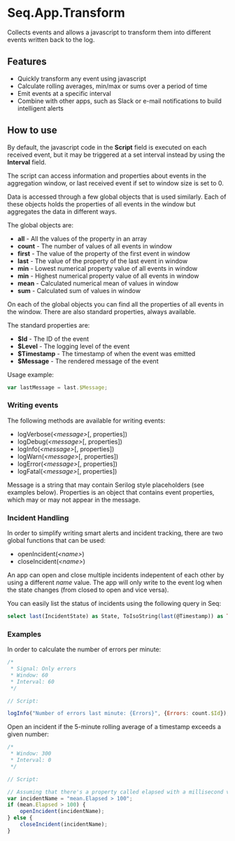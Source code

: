 # Seq.App.Transform
Collects events and allows a javascript to transform them into different events written back to the log.

## Features

- Quickly transform any event using javascript
- Calculate rolling averages, min/max or sums over a period of time
- Emit events at a specific interval
- Combine with other apps, such as Slack or e-mail notifications to build intelligent alerts

## How to use

By default, the javascript code in the **Script** field is executed on each received event, but it may be triggered at a set interval instead by using the **Interval** field.

The script can access information and properties about events in the aggregation window, or last received event if set to window size is set to 0.

Data is accessed through a few global objects that is used similarly. Each of these objects holds the properties of all events in the window but aggregates the data in different ways.

The global objects are:

- **all** - All the values of the property in an array
- **count** - The number of values of all events in window
- **first** - The value of the property of the first event in window
- **last** - The value of the property of the last event in window
- **min** - Lowest numerical property value of all events in window
- **min** - Highest numerical property value of all events in window
- **mean** - Calculated numerical mean of values in window
- **sum** - Calculated sum of values in window

On each of the global objects you can find all the properties of all events in the window. There are also standard properties, always available.

The standard properties are:

- **$Id** - The ID of the event
- **$Level** - The logging level of the event
- **$Timestamp** - The timestamp of when the event was emitted
- **$Message** - The rendered message of the event

Usage example:

```javascript
var lastMessage = last.$Message;
```

### Writing events

The following methods are available for writing events:

- logVerbose(*&lt;message&gt;*[, properties])
- logDebug(*&lt;message&gt;*[, properties])
- logInfo(*&lt;message&gt;*[, properties])
- logWarn(*&lt;message&gt;*[, properties])
- logError(*&lt;message&gt;*[, properties])
- logFatal(*&lt;message&gt;*[, properties])

Message is a string that may contain Serilog style placeholders (see examples below). Properties is an object that contains event properties, which may or may not appear in the message.

### Incident Handling

In order to simplify writing smart alerts and incident tracking, there are two global functions that can be used:

- openIncident(*&lt;name&gt;*)
- closeIncident(*&lt;name&gt;*)

An app can open and close multiple incidents indepentent of each other by using a different _name_ value. The app will only write to the event log when the state changes (from closed to open and vice versa).

You can easily list the status of incidents using the following query in Seq:

```sql
select last(IncidentState) as State, ToIsoString(last(@Timestamp)) as Timestamp from stream where length(IncidentName) > 0 group by IncidentName
```

### Examples

In order to calculate the number of errors per minute:

```javascript
/*
 * Signal: Only errors
 * Window: 60
 * Interval: 60 
 */

// Script:

logInfo("Number of errors last minute: {Errors}", {Errors: count.$Id});
```

Open an incident if the 5-minute rolling average of a timestamp exceeds a given number:

```javascript
/*
 * Window: 300
 * Interval: 0
 */

// Script:

// Assuming that there's a property called elapsed with a millisecond value in it
var incidentName = "mean.Elapsed > 100";
if (mean.Elapsed > 100) {
    openIncident(incidentName);
} else {
	closeIncident(incidentName);
}
```